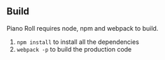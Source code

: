 ## Build

Piano Roll requires node, npm and webpack to build. 

1. `npm install` to install all the dependencies
2. `webpack -p` to build the production code